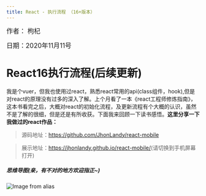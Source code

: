 ```yaml
---
title: React - 执行流程 （16+版本）
---
```


<big>作者： 枸杞</big>

<big>日期：2020年11月11号</big>

# React16执行流程(后续更新)

我是个vuer，但我也使用过react，熟悉react常用的api(class组件，hook),但是对react的原理没有过多的深入了解。上个月看了一本《react工程师修炼指南》，这本书看完之后，大概对react的初始化流程，及更新流程有个大概的认识，虽然不是了解的很细，但是还是有所收获。下面我来回顾一下读书感悟。****这里分享一下我做过的react作品：****

> 源码地址：<https://github.com/JhonLandy/react-mobile>

> 展示地址：<https://jhonlandy.github.io/react-mobile/>(请切换到手机屏幕打开)

##### 思维导图(亲，有不对的地方欢迎指正~)

![Image from alias](~@images/react/reactprocess.png)